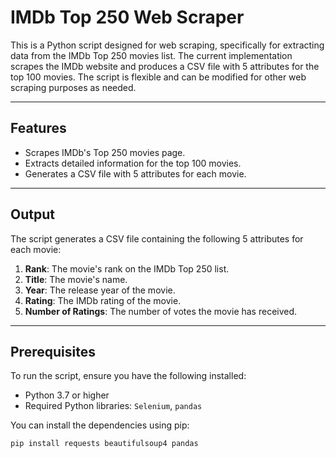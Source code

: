 # IMDb Top 250 Web Scraper

This is a Python script designed for web scraping, specifically for extracting data from the IMDb Top 250 movies list. The current implementation scrapes the IMDb website and produces a CSV file with 5 attributes for the top 100 movies. The script is flexible and can be modified for other web scraping purposes as needed.

---

## Features
- Scrapes IMDb's Top 250 movies page.
- Extracts detailed information for the top 100 movies.
- Generates a CSV file with 5 attributes for each movie.

---

## Output
The script generates a CSV file containing the following 5 attributes for each movie:
1. **Rank**: The movie's rank on the IMDb Top 250 list.
2. **Title**: The movie's name.
3. **Year**: The release year of the movie.
4. **Rating**: The IMDb rating of the movie.
5. **Number of Ratings**: The number of votes the movie has received.

---

## Prerequisites
To run the script, ensure you have the following installed:
- Python 3.7 or higher
- Required Python libraries: `Selenium`, `pandas`

You can install the dependencies using pip:
```bash
pip install requests beautifulsoup4 pandas